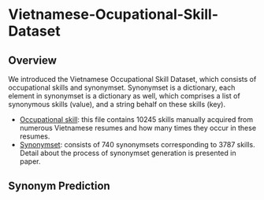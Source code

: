 # Vietnamese-Ocupational-Skill-Dataset

## Overview
We introduced the Vietnamese Occupational Skill Dataset, which consists of occupational skills and synonymset. Synonymset is a dictionary, each element in synonymset is a dictionary as well, which comprises a list of synonymous skills (value), and a string behalf on these skills (key).
*  [Occupational skill](https://github.com/CaoHaiNam/Vietnamese-Ocupational-Skill-Dataset/blob/main/raw_skill_terms.txt): this file contains 10245 skills manually acquired from numerous Vietnamese resumes and how many times they occur in these resumes.
* [Synonymset](https://github.com/CaoHaiNam/Vietnamese-Ocupational-Skill-Dataset/blob/main/synonymSet.json): consists of 740 synonymsets corresponding to 3787 skills. Detail about the process of synonymset generation is presented in paper.

## Synonym Prediction

